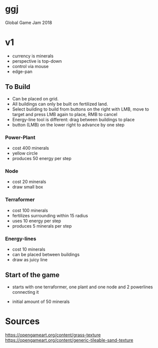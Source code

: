 # ggj
Global Game Jam 2018

# v1

* currency is minerals
* perspective is top-down
* control via mouse
* edge-pan


## To Build

* Can be placed on grid.
* All buildings can only be built on fertilized land.
* Select building to build from buttons on the right with LMB, move to target and press LMB again to place, RMB to cancel
* Energy-line tool is different: drag between buildings to place
* button (LMB) on the lower right to advance by one step

### Power-Plant
* cost 400 minerals
* yellow circle
* produces 50 energy per step

### Node
* cost 20 minerals 
* draw small box

### Terraformer
* cost 100 minerals
* fertilizes surrounding within 15 radius
* uses 10 energy per step
* produces 5 minerals per step

### Energy-lines
* cost 10 minerals
* can be placed between buildings
* draw as juicy line

## Start of the game
* starts with one terraformer, one plant and one node and 2 powerlines connecting it

* initial amount of 50 minerals

# Sources
https://opengameart.org/content/grass-texture
https://opengameart.org/content/generic-tileable-sand-texture